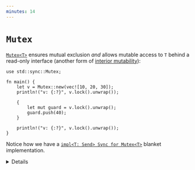 ```yaml
---
minutes: 14
---
```


# `Mutex`

[`Mutex<T>`][1] ensures mutual exclusion _and_ allows mutable access to `T`
behind a read-only interface (another form of
[interior mutability](../../borrowing/interior-mutability.md)):

```rust,editable
use std::sync::Mutex;

fn main() {
    let v = Mutex::new(vec![10, 20, 30]);
    println!("v: {:?}", v.lock().unwrap());

    {
        let mut guard = v.lock().unwrap();
        guard.push(40);
    }

    println!("v: {:?}", v.lock().unwrap());
}
```

Notice how we have a [`impl<T: Send> Sync for Mutex<T>`][2] blanket
implementation.

[1]: https://doc.rust-lang.org/std/sync/struct.Mutex.html
[2]: https://doc.rust-lang.org/std/sync/struct.Mutex.html#impl-Sync-for-Mutex%3CT%3E
[3]: https://doc.rust-lang.org/std/sync/struct.Arc.html

<details>

- `Mutex` in Rust looks like a collection with just one element --- the
  protected data.
  - It is not possible to forget to acquire the mutex before accessing the
    protected data.
- You can get a `&mut T` from a `&Mutex<T>` by taking the lock. The
  `MutexGuard` ensures that the `&mut T` doesn't outlive the lock being held.
- `Mutex<T>` implements both `Send` and `Sync` iff (if and only if) `T`
  implements `Send`.
- A read-write lock counterpart: `RwLock`.
- Why does `lock()` return a `Result`?
  - If the thread that held the `Mutex` panicked, the `Mutex` becomes "poisoned"
    to signal that the data it protected might be in an inconsistent state.
    Calling `lock()` on a poisoned mutex fails with a [`PoisonError`]. You can
    call `into_inner()` on the error to recover the data regardless.

[`PoisonError`]: https://doc.rust-lang.org/std/sync/struct.PoisonError.html

</details>

